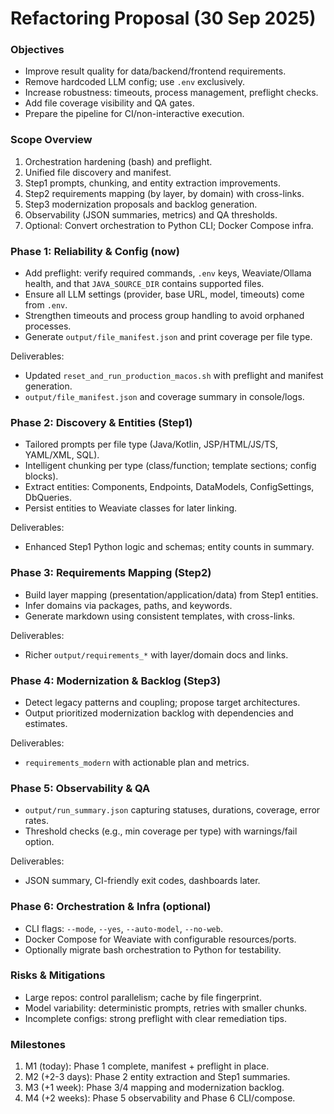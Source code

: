 # Refactoring Proposal (30 Sep 2025)

### Objectives
- Improve result quality for data/backend/frontend requirements.
- Remove hardcoded LLM config; use `.env` exclusively.
- Increase robustness: timeouts, process management, preflight checks.
- Add file coverage visibility and QA gates.
- Prepare the pipeline for CI/non-interactive execution.

### Scope Overview
1. Orchestration hardening (bash) and preflight.
2. Unified file discovery and manifest.
3. Step1 prompts, chunking, and entity extraction improvements.
4. Step2 requirements mapping (by layer, by domain) with cross-links.
5. Step3 modernization proposals and backlog generation.
6. Observability (JSON summaries, metrics) and QA thresholds.
7. Optional: Convert orchestration to Python CLI; Docker Compose infra.

### Phase 1: Reliability & Config (now)
- Add preflight: verify required commands, `.env` keys, Weaviate/Ollama health, and that `JAVA_SOURCE_DIR` contains supported files.
- Ensure all LLM settings (provider, base URL, model, timeouts) come from `.env`.
- Strengthen timeouts and process group handling to avoid orphaned processes.
- Generate `output/file_manifest.json` and print coverage per file type.

Deliverables:
- Updated `reset_and_run_production_macos.sh` with preflight and manifest generation.
- `output/file_manifest.json` and coverage summary in console/logs.

### Phase 2: Discovery & Entities (Step1)
- Tailored prompts per file type (Java/Kotlin, JSP/HTML/JS/TS, YAML/XML, SQL).
- Intelligent chunking per type (class/function; template sections; config blocks).
- Extract entities: Components, Endpoints, DataModels, ConfigSettings, DbQueries.
- Persist entities to Weaviate classes for later linking.

Deliverables:
- Enhanced Step1 Python logic and schemas; entity counts in summary.

### Phase 3: Requirements Mapping (Step2)
- Build layer mapping (presentation/application/data) from Step1 entities.
- Infer domains via packages, paths, and keywords.
- Generate markdown using consistent templates, with cross-links.

Deliverables:
- Richer `output/requirements_*` with layer/domain docs and links.

### Phase 4: Modernization & Backlog (Step3)
- Detect legacy patterns and coupling; propose target architectures.
- Output prioritized modernization backlog with dependencies and estimates.

Deliverables:
- `requirements_modern` with actionable plan and metrics.

### Phase 5: Observability & QA
- `output/run_summary.json` capturing statuses, durations, coverage, error rates.
- Threshold checks (e.g., min coverage per type) with warnings/fail option.

Deliverables:
- JSON summary, CI-friendly exit codes, dashboards later.

### Phase 6: Orchestration & Infra (optional)
- CLI flags: `--mode`, `--yes`, `--auto-model`, `--no-web`.
- Docker Compose for Weaviate with configurable resources/ports.
- Optionally migrate bash orchestration to Python for testability.

### Risks & Mitigations
- Large repos: control parallelism; cache by file fingerprint.
- Model variability: deterministic prompts, retries with smaller chunks.
- Incomplete configs: strong preflight with clear remediation tips.

### Milestones
1. M1 (today): Phase 1 complete, manifest + preflight in place.
2. M2 (+2-3 days): Phase 2 entity extraction and Step1 summaries.
3. M3 (+1 week): Phase 3/4 mapping and modernization backlog.
4. M4 (+2 weeks): Phase 5 observability and Phase 6 CLI/compose.


